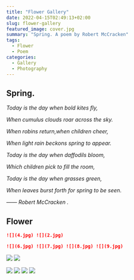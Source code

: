 ```yaml
---
title: "Flower Gallery"
date: 2022-04-15T02:49:13+02:00
slug: flower-gallery
featured_image: cover.jpg
summary: "Spring. A poem by Robert McCracken"
tags:
  - Flower
  - Poem
categories:
  - Gallery
  - Photography
---
```


## Spring.

*Today is the day when bold kites fly,*

*When cumulus clouds roar across the sky.*

*When robins return,when children cheer,*

*When light rain beckons spring to appear.*

*Today is the day when daffodils bloom,*

*Which children pick to fill the room,*

*Today is the day when grasses green,*

*When leaves burst forth for spring to be seen.*

*—— Robert McCracken .*

## Flower

```markdown
![](4.jpg) ![](2.jpg)

![](6.jpg) ![](7.jpg) ![](8.jpg) ![](9.jpg)
```

![](4.jpg) ![](2.jpg)

![](6.jpg) ![](7.jpg) ![](8.jpg) ![](9.jpg)
